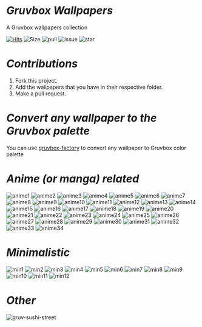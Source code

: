 # ***Gruvbox Wallpapers***
A Gruvbox wallpapers collection

[![Hits](https://hits.seeyoufarm.com/api/count/incr/badge.svg?url=https%3A%2F%2Fgithub.com%2Fgp3nguin-kun%2Fgruvbox-wallpapers&count_bg=%2379C83D&title_bg=%23555555&icon=&icon_color=%23E7E7E7&title=Views&edge_flat=true)](https://hits.seeyoufarm.com)
![Size](https://img.shields.io/github/repo-size/p3nguin-kun/gruvbox-wallpapers?style=for-the-badge)
![pull](https://img.shields.io/github/issues-pr/p3nguin-kun/gruvbox-wallpapers?style=for-the-badge)
![issue](https://img.shields.io/github/issues/p3nguin-kun/gruvbox-wallpapers?style=for-the-badge)
![star](https://img.shields.io/github/stars/p3nguin-kun/gruvbox-wallpapers?style=for-the-badge)

# ***Contributions***

1. Fork this project.
2. Add the wallpapers that you have in their respective folder.
3. Make a pull request.

# ***Convert any wallpaper to the Gruvbox palette***
You can use [gruvbox-factory](https://github.com/paulopacitti/gruvbox-factory) to convert any wallpaper to Gruvbox color palette

# ***Anime (or manga) related***
![anime1](https://raw.githubusercontent.com/p3nguin-kun/gruvbox-wallpaper/main/anime/ign_waifu.png)
![anime2](https://raw.githubusercontent.com/p3nguin-kun/gruvbox-wallpaper/main/anime/5m5kLI9.png)
![anime3](https://raw.githubusercontent.com/p3nguin-kun/gruvbox-wallpaper/main/anime/The-Wind-Rises.jpg)
![anime4](https://raw.githubusercontent.com/p3nguin-kun/gruvbox-wallpaper/main/anime/classroom.jpg)
![anime5](https://raw.githubusercontent.com/p3nguin-kun/gruvbox-wallpaper/main/anime/ghibli-japanese-walled-garden.png)
![anime6](https://raw.githubusercontent.com/p3nguin-kun/gruvbox-wallpaper/main/anime/my-neighbor-totoro-sunflowers.png)
![anime7](https://github.com/p3nguin-kun/gruvbox-wallpapers/raw/main/anime/bgwhite.jpg)
![anime8](https://raw.githubusercontent.com/p3nguin-kun/gruvbox-wallpapers/main/anime/gruvbox_BG.png)
![anime9](https://raw.githubusercontent.com/p3nguin-kun/gruvbox-wallpapers/main/anime/gruvbox_heh.jpg)
![anime10](https://raw.githubusercontent.com/p3nguin-kun/gruvbox-wallpapers/main/anime/gruvbox_hype.jpg)
![anime11](https://raw.githubusercontent.com/p3nguin-kun/gruvbox-wallpapers/main/anime/gruvbox_menu-background.jpg)
![anime12](https://raw.githubusercontent.com/p3nguin-kun/gruvbox-wallpapers/main/anime/Background-Art-Love-Money-Rock-n-Roll-ArseniXC-room-light-effects-guitar-1956793-wallhere.com(1).jpg)
![anime13](https://raw.githubusercontent.com/p3nguin-kun/gruvbox-wallpapers/main/anime/75993030-.jpg)
![anime14](https://raw.githubusercontent.com/p3nguin-kun/gruvbox-wallpapers/main/anime/PdPMn87.jpg)
![anime15](https://raw.githubusercontent.com/p3nguin-kun/gruvbox-wallpapers/main/anime/bg(1).png)
![anime16](https://raw.githubusercontent.com/p3nguin-kun/gruvbox-wallpapers/main/anime/thatbgfillsmewithsomenostalgicthoughts.jpg)
![anime17](https://raw.githubusercontent.com/p3nguin-kun/gruvbox-wallpapers/main/anime/yumechizu.png)
![anime18](https://raw.githubusercontent.com/p3nguin-kun/gruvbox-wallpapers/main/anime/yumechizu2.jpg)
![anime19](https://raw.githubusercontent.com/p3nguin-kun/gruvbox-wallpapers/main/anime/wallpaper-133ubl2.jpg)
![anime20](https://raw.githubusercontent.com/p3nguin-kun/gruvbox-wallpapers/main/anime/nicebg.png)
![anime21](https://raw.githubusercontent.com/p3nguin-kun/gruvbox-wallpapers/main/anime/bgalternertive.png)
![anime22](https://raw.githubusercontent.com/p3nguin-kun/gruvbox-wallpapers/main/anime/__asu_no_yozora_shoukaihan_drawn_by_y_y_ysk_ygc__a3a473865fd9140a5c2cffb3b5e26f21.jpg)
![anime23](https://raw.githubusercontent.com/p3nguin-kun/gruvbox-wallpapers/main/anime/345t3.jpg)
![anime24](https://raw.githubusercontent.com/p3nguin-kun/gruvbox-wallpapers/main/anime/golddust.jpg)
![anime25](https://raw.githubusercontent.com/p3nguin-kun/gruvbox-wallpapers/main/anime/granat.png)
![anime26](https://raw.githubusercontent.com/p3nguin-kun/gruvbox-wallpapers/main/anime/url.jpg)
![anime27](https://raw.githubusercontent.com/p3nguin-kun/gruvbox-wallpapers/main/anime/wallpaperflare.com_wallpaper(1).jpg)
![anime28](https://raw.githubusercontent.com/p3nguin-kun/gruvbox-wallpapers/main/anime/wallpaperflare.com_wallpaper(2).jpg)
![anime29](https://raw.githubusercontent.com/p3nguin-kun/gruvbox-wallpapers/main/anime/wallpaperflare.com_wallpaper(3).jpg)
![anime30](https://raw.githubusercontent.com/p3nguin-kun/gruvbox-wallpapers/main/anime/wallpaperflare.com_wallpaper(4).jpg)
![anime31](https://raw.githubusercontent.com/p3nguin-kun/gruvbox-wallpapers/main/anime/wallpaperflare.com_wallpaper(5).jpg)
![anime32](https://raw.githubusercontent.com/p3nguin-kun/gruvbox-wallpapers/main/anime/wallpaperflare.com_wallpaper(6).jpg)
![anime33](https://raw.githubusercontent.com/p3nguin-kun/gruvbox-wallpapers/main/anime/wallpaperflare.com_wallpaper(7).jpg)
![anime34](https://raw.githubusercontent.com/p3nguin-kun/gruvbox-wallpapers/main/anime/wallpaperflare.com_wallpaper.jpg)

# ***Minimalistic***
![min1](https://raw.githubusercontent.com/p3nguin-kun/gruvbox-wallpapers/main/minimalistic/ALLqk82.png)
![min2](https://raw.githubusercontent.com/p3nguin-kun/gruvbox-wallpapers/main/minimalistic/PJbX0MG.png)
![min3](https://raw.githubusercontent.com/p3nguin-kun/gruvbox-wallpapers/main/minimalistic/debian_grey_swirl.png)
![min4](https://raw.githubusercontent.com/p3nguin-kun/gruvbox-wallpapers/main/minimalistic/finalizer.png)
![min5](https://raw.githubusercontent.com/p3nguin-kun/gruvbox-wallpapers/main/minimalistic/great-wave-of-kanagawa-gruvbox.png)
![min6](https://raw.githubusercontent.com/p3nguin-kun/gruvbox-wallpapers/main/minimalistic/gruvb_solarsys.png)
![min7](https://raw.githubusercontent.com/p3nguin-kun/gruvbox-wallpapers/main/minimalistic/gruvbox_astro.jpg)
![min8](https://raw.githubusercontent.com/p3nguin-kun/gruvbox-wallpapers/main/minimalistic/gruvbox_minimal_space.png)
![min9](https://raw.githubusercontent.com/p3nguin-kun/gruvbox-wallpapers/main/minimalistic/gruvbox_spac.jpg)
![min10](https://raw.githubusercontent.com/p3nguin-kun/gruvbox-wallpapers/main/minimalistic/pacman-ghosts.jpg)
![min11](https://raw.githubusercontent.com/p3nguin-kun/gruvbox-wallpapers/main/minimalistic/sve.png)
![min12](https://raw.githubusercontent.com/p3nguin-kun/gruvbox-wallpapers/main/minimalistic/wp11058333.png)

# ***Other***
![gruv-sushi-street](https://raw.githubusercontent.com/p3nguin-kun/gruvbox-wallpapers/main/other/gruv-sushi-streets.png)
